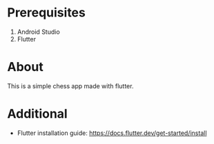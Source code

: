 # Prerequisites
1. Android Studio
2. Flutter 

# About
This is a simple chess app made with flutter.

# Additional
- Flutter installation guide: https://docs.flutter.dev/get-started/install
